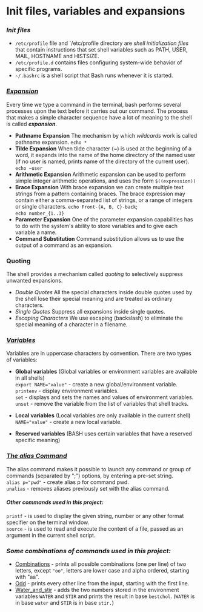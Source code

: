 # Init files, variables and expansions

### *Init files*
* `/etc/profile` file and `/etc/profile directory are *shell initialization files* that contain instructions that set shell variables such as PATH, USER, MAIL, HOSTNAME and HISTSIZE.
* `/etc/profile.d` contains files configuring system-wide behavior of specific programs.
* `~/.bashrc` is a shell script that Bash runs whenever it is started.

### [*Expansion*](http://linuxcommand.org/lc3_lts0080.php)
Every time we type a command in the terminal, bash performs several processes upon the text before it carries out our command. The process that makes a simple character sequence have a lot of meaning to the shell is called ***expansion***.
* **Pathname Expansion**
The mechanism by which *wildcards* work is called pathname expansion. `echo *`
* **Tilde Expansion**
When tilde character (~) is used at the beginning of a word, it expands into the name of the home directory of the named user (if no user is named, prints name of the directory of the current user). `echo ~user`
* **Arithmetic Expansion**
Arithmetic expansion can be used to perform simple integer arithmetic operations, and uses the form `$((expression))`
* **Brace Expansion**
With brace expansion we can create multiple text strings from a pattern containing braces. The brace expression may contain either a comma-separated list of strings, or a range of integers or single characters. `echo Front-{A, B, C}-back`;</br> `echo number_{1..3}`
* **Parameter Expansion**
One of the parameter expansion capabilities has to do with the system's ability to store variables and to give each variable a name.
* **Command Substitution**
Command substitution allows us to use the output of a command as an expansion.


### Quoting
The shell provides a mechanism called *quoting* to selectively suppress unwanted expansions.

* *Double Quotes*
      All the special characters inside double quotes used by the shell lose their special meaning and are treated as ordinary characters.
* *Single Quotes*
      Suppress all expansions inside single quotes.
* *Escaping Characters*
      We use escaping (backslash) to eliminate the special meaning of a character in a filename.



### [*Variables*](https://tldp.org/LDP/Bash-Beginners-Guide/html/sect_03_02.html)
Variables are in uppercase characters by convention. There are two types of variables:

* **Global variables** (Global variables or environment variables are available in all shells) <br />
`export NAME="value"` - create a new global/environment variable. <br />
`printenv` - display environment variables. <br />
`set` - displays and sets the names and values of environment variables. <br />
`unset` -  remove the variable from the list of variables that shell tracks. <br />

* **Local variables** (Local variables are only available in the current shell) <br />
`NAME="value"` - create a new local variable.

* **Reserved variables** (BASH uses certain variables that have a reserved specific meaning)


### [*The alias Command*](http://www.linfo.org/alias.html)
The alias command makes it possible to launch any command or group of commands (separated by ";") options, by entering a pre-set string. <br />
`alias p="pwd"` - create alias p for command pwd. <br />
`unalias` - removes aliases previously set with the alias command.



#### *Other commands used in this project:*
`printf` - is used to display the given string, number or any other format specifier on the terminal window. <br />
`source` - is used to read and execute the content of a file, passed as an argument in the current shell script.



### *Some combinations of commands used in this project:*
* [Combinations](https://github.com/Donaldoo/shell/blob/main/init_files_variables_and_expansions/12-combinations) - prints all possible combinations (one per line) of two letters, except `"oo"`, letters are lower case and alpha ordered, starting with "aa".
* [Odd](https://github.com/Donaldoo/shell/blob/main/init_files_variables_and_expansions/16-odd) - prints every other line from the input, starting with the first line.
* [Water_and_stir](https://github.com/Donaldoo/shell/blob/main/init_files_variables_and_expansions/17-water_and_stir) - adds the two numbers stored in the environment variables `WATER` and `STIR` and prints the result in base `bestchol`. (`WATER` is in base `water` and `STIR` is in base `stir.`)
